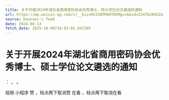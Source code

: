 ```yaml
---
title: 关于开展2024年湖北省商用密码协会优秀博士、硕士学位论文遴选的通知
url: https://mp.weixin.qq.com/s?__biz=MzI5NTM4OTQ5Mg==&mid=2247628952&idx=2&sn=993cb64317e88ef64691b6cfcb9d914a
source: Doonsec's feed
date: 2024-08-13
fetch_date: 2025-10-06T18:03:05.847205
---
```


# 关于开展2024年湖北省商用密码协会优秀博士、硕士学位论文遴选的通知

：
，
。

视频
小程序
赞
，轻点两下取消赞
在看
，轻点两下取消在看